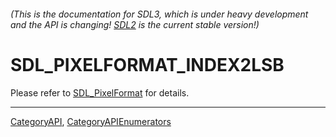 ###### (This is the documentation for SDL3, which is under heavy development and the API is changing! [SDL2](https://wiki.libsdl.org/SDL2/) is the current stable version!)
# SDL_PIXELFORMAT_INDEX2LSB

Please refer to [SDL_PixelFormat](SDL_PixelFormat) for details.

----
[CategoryAPI](CategoryAPI), [CategoryAPIEnumerators](CategoryAPIEnumerators)

